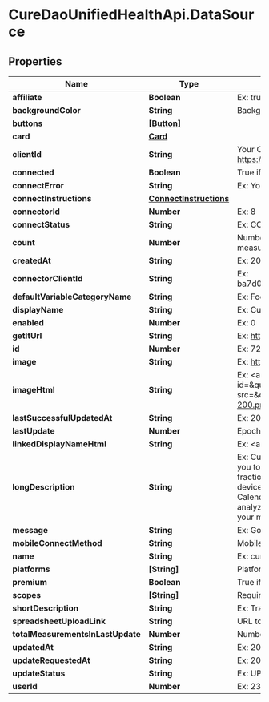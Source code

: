 # CureDaoUnifiedHealthApi.DataSource

## Properties

Name | Type | Description | Notes
------------ | ------------- | ------------- | -------------
**affiliate** | **Boolean** | Ex: true | 
**backgroundColor** | **String** | Background color HEX code that matches the icon | [optional] 
**buttons** | [**[Button]**](Button.md) |  | [optional] 
**card** | [**Card**](Card.md) |  | [optional] 
**clientId** | **String** | Your CureDAO client id can be obtained by creating an app at https://builder.curedao.org | [optional] 
**connected** | **Boolean** | True if the authenticated user has this connector enabled | [optional] 
**connectError** | **String** | Ex: Your token is expired. Please re-connect | [optional] 
**connectInstructions** | [**ConnectInstructions**](ConnectInstructions.md) |  | [optional] 
**connectorId** | **Number** | Ex: 8 | [optional] 
**connectStatus** | **String** | Ex: CONNECTED | [optional] 
**count** | **Number** | Number of measurements from this source or number of users who have measurements from this source | [optional] 
**createdAt** | **String** | Ex: 2000-01-01 00:00:00 UTC ISO 8601 YYYY-MM-DDThh:mm:ss | [optional] 
**connectorClientId** | **String** | Ex: ba7d0c12432650e23b3ce924ae2d21e2ff59e7e4e28650759633700af7ed0a30 | 
**defaultVariableCategoryName** | **String** | Ex: Foods | 
**displayName** | **String** | Ex: CureDAO | 
**enabled** | **Number** | Ex: 0 | 
**getItUrl** | **String** | Ex: https://curedao.org | 
**id** | **Number** | Ex: 72 | 
**image** | **String** | Ex: https://web.quantimo.do/img/logos/curedao-logo-qm-rainbow-200-200.png | 
**imageHtml** | **String** | Ex: &lt;a href&#x3D;\&quot;https://curedao.org\&quot;&gt;&lt;img id&#x3D;\&quot;curedao_image\&quot; title&#x3D;\&quot;CureDAO\&quot; src&#x3D;\&quot;https://web.quantimo.do/img/logos/curedao-logo-qm-rainbow-200-200.png\&quot; alt&#x3D;\&quot;CureDAO\&quot;&gt;&lt;/a&gt; | 
**lastSuccessfulUpdatedAt** | **String** | Ex: 2017-07-31 10:10:34 UTC ISO 8601 YYYY-MM-DDThh:mm:ss | [optional] 
**lastUpdate** | **Number** | Epoch timestamp of last sync | [optional] 
**linkedDisplayNameHtml** | **String** | Ex: &lt;a href&#x3D;\&quot;https://curedao.org\&quot;&gt;CureDAO&lt;/a&gt; | 
**longDescription** | **String** | Ex: CureDAO is a Chrome extension, Android app, iOS app, and web app that allows you to easily track mood, symptoms, or any outcome you want to optimize in a fraction of a second.  You can also import your data from over 30 other apps and devices like Fitbit, Rescuetime, Jawbone Up, Withings, Facebook, Github, Google Calendar, Runkeeper, MoodPanda, Slice, Google Fit, and more.  CureDAO then analyzes your data to identify which hidden factors are most likely to be influencing your mood or symptoms and their optimal daily values. | 
**message** | **String** | Ex: Got 412 new measurements on 2017-07-31 10:10:34 | [optional] 
**mobileConnectMethod** | **String** | Mobile connect method: webview, cordova, google, spreadsheet, or ip | [optional] 
**name** | **String** | Ex: curedao | 
**platforms** | **[String]** | Platforms (chrome, android, ios, web) that you can connect on. | [optional] 
**premium** | **Boolean** | True if connection requires upgrade | [optional] 
**scopes** | **[String]** | Required connector scopes | [optional] 
**shortDescription** | **String** | Ex: Tracks anything | 
**spreadsheetUploadLink** | **String** | URL to POST a spreadsheet to (if available for this data source) | [optional] 
**totalMeasurementsInLastUpdate** | **Number** | Number of measurements obtained during latest update | [optional] 
**updatedAt** | **String** | Ex: 2017-07-31 10:10:34 UTC ISO 8601 YYYY-MM-DDThh:mm:ss | [optional] 
**updateRequestedAt** | **String** | Ex: 2017-07-18 05:16:31 UTC ISO 8601 YYYY-MM-DDThh:mm:ss | [optional] 
**updateStatus** | **String** | Ex: UPDATED | [optional] 
**userId** | **Number** | Ex: 230 | [optional] 


